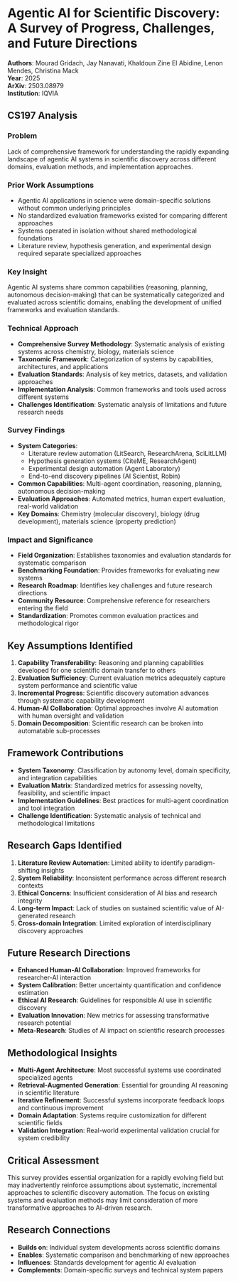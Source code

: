 # Agentic AI for Scientific Discovery: A Survey of Progress, Challenges, and Future Directions

**Authors**: Mourad Gridach, Jay Nanavati, Khaldoun Zine El Abidine, Lenon Mendes, Christina Mack  
**Year**: 2025  
**ArXiv**: 2503.08979  
**Institution**: IQVIA  

## CS197 Analysis

### Problem
Lack of comprehensive framework for understanding the rapidly expanding landscape of agentic AI systems in scientific discovery across different domains, evaluation methods, and implementation approaches.

### Prior Work Assumptions
- Agentic AI applications in science were domain-specific solutions without common underlying principles
- No standardized evaluation frameworks existed for comparing different approaches
- Systems operated in isolation without shared methodological foundations
- Literature review, hypothesis generation, and experimental design required separate specialized approaches

### Key Insight
Agentic AI systems share common capabilities (reasoning, planning, autonomous decision-making) that can be systematically categorized and evaluated across scientific domains, enabling the development of unified frameworks and evaluation standards.

### Technical Approach
- **Comprehensive Survey Methodology**: Systematic analysis of existing systems across chemistry, biology, materials science
- **Taxonomic Framework**: Categorization of systems by capabilities, architectures, and applications
- **Evaluation Standards**: Analysis of key metrics, datasets, and validation approaches
- **Implementation Analysis**: Common frameworks and tools used across different systems
- **Challenges Identification**: Systematic analysis of limitations and future research needs

### Survey Findings
- **System Categories**: 
  - Literature review automation (LitSearch, ResearchArena, SciLitLLM)
  - Hypothesis generation systems (CiteME, ResearchAgent)
  - Experimental design automation (Agent Laboratory)
  - End-to-end discovery pipelines (AI Scientist, Robin)
- **Common Capabilities**: Multi-agent coordination, reasoning, planning, autonomous decision-making
- **Evaluation Approaches**: Automated metrics, human expert evaluation, real-world validation
- **Key Domains**: Chemistry (molecular discovery), biology (drug development), materials science (property prediction)

### Impact and Significance
- **Field Organization**: Establishes taxonomies and evaluation standards for systematic comparison
- **Benchmarking Foundation**: Provides frameworks for evaluating new systems
- **Research Roadmap**: Identifies key challenges and future research directions
- **Community Resource**: Comprehensive reference for researchers entering the field
- **Standardization**: Promotes common evaluation practices and methodological rigor

## Key Assumptions Identified
1. **Capability Transferability**: Reasoning and planning capabilities developed for one scientific domain transfer to others
2. **Evaluation Sufficiency**: Current evaluation metrics adequately capture system performance and scientific value
3. **Incremental Progress**: Scientific discovery automation advances through systematic capability development
4. **Human-AI Collaboration**: Optimal approaches involve AI automation with human oversight and validation
5. **Domain Decomposition**: Scientific research can be broken into automatable sub-processes

## Framework Contributions
- **System Taxonomy**: Classification by autonomy level, domain specificity, and integration capabilities
- **Evaluation Matrix**: Standardized metrics for assessing novelty, feasibility, and scientific impact
- **Implementation Guidelines**: Best practices for multi-agent coordination and tool integration
- **Challenge Identification**: Systematic analysis of technical and methodological limitations

## Research Gaps Identified
1. **Literature Review Automation**: Limited ability to identify paradigm-shifting insights
2. **System Reliability**: Inconsistent performance across different research contexts
3. **Ethical Concerns**: Insufficient consideration of AI bias and research integrity
4. **Long-term Impact**: Lack of studies on sustained scientific value of AI-generated research
5. **Cross-domain Integration**: Limited exploration of interdisciplinary discovery approaches

## Future Research Directions
- **Enhanced Human-AI Collaboration**: Improved frameworks for researcher-AI interaction
- **System Calibration**: Better uncertainty quantification and confidence estimation
- **Ethical AI Research**: Guidelines for responsible AI use in scientific discovery
- **Evaluation Innovation**: New metrics for assessing transformative research potential
- **Meta-Research**: Studies of AI impact on scientific research processes

## Methodological Insights
- **Multi-Agent Architecture**: Most successful systems use coordinated specialized agents
- **Retrieval-Augmented Generation**: Essential for grounding AI reasoning in scientific literature
- **Iterative Refinement**: Successful systems incorporate feedback loops and continuous improvement
- **Domain Adaptation**: Systems require customization for different scientific fields
- **Validation Integration**: Real-world experimental validation crucial for system credibility

## Critical Assessment
This survey provides essential organization for a rapidly evolving field but may inadvertently reinforce assumptions about systematic, incremental approaches to scientific discovery automation. The focus on existing systems and evaluation methods may limit consideration of more transformative approaches to AI-driven research.

## Research Connections
- **Builds on**: Individual system developments across scientific domains
- **Enables**: Systematic comparison and benchmarking of new approaches
- **Influences**: Standards development for agentic AI evaluation
- **Complements**: Domain-specific surveys and technical system papers